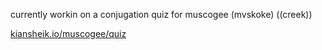 currently workin on a conjugation quiz for muscogee (mvskoke) ((creek))

[kiansheik.io/muscogee/quiz](https://kiansheik.io/muscogee/quiz)
